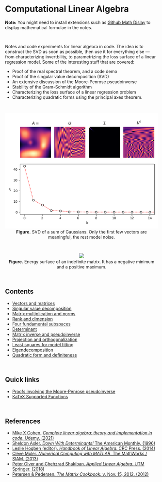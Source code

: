 # Computational Linear Algebra

**Note:** You might need to install extensions such as [Github Math Dislay](https://chrome.google.com/webstore/detail/github-math-display/cgolaobglebjonjiblcjagnpmdmlgmda) to display mathematical formulae in the notes.

<br>

Notes and code experiments for linear algebra in code. The idea is to construct the SVD as soon as possible, then use it for everything else &mdash; from characterizing invertbility, to parametrizing the loss surface of a linear regression model. Some of the interesting stuff that are covered:
  * Proof of the real spectral theorem, and a code demo
  * Proof of the singular value decomposition (SVD)
  * An extensive discussion of the Moore-Penrose pseudoinverse
  * Stability of the Gram-Schmidt algorithm
  * Characterizing the loss surface of a linear regression problem
  * Characterizing quadratic forms using the principal axes theorem.

<br>

<p align="center">
    <img src='img/13_kde.png'>
    <br>
    <b>Figure.</b> SVD of a sum of Gaussians. Only the first few vectors are meaningful, the rest model noise. 
</p>

<br>

<p align="center">
    <img src='img/18_normalized_indefiniteQF.png'>
    <br>
    <b>Figure.</b> Energy surface of an indefinite matrix. It has a negative minimum and a positive maximum.
</p>

<br>

## Contents

- [Vectors and matrices](https://github.com/particle1331/computational-linear-algebra/blob/master/vectors-and-matrices.md)
- [Singular value decomposition](https://github.com/particle1331/computational-linear-algebra/blob/master/svd.md)
- [Matrix multiplication and norms](https://github.com/particle1331/computational-linear-algebra/blob/master/mm-norms.md)
- [Rank and dimension](https://github.com/particle1331/computational-linear-algebra/blob/master/rank.md)
- [Four fundamental subspaces](https://github.com/particle1331/computational-linear-algebra/blob/master/four-subspaces.md)
- [Determinant](https://github.com/particle1331/computational-linear-algebra/blob/master/det.md)
- [Matrix inverse and pseudoinverse](https://github.com/particle1331/computational-linear-algebra/blob/master/inverse.md)
- [Projection and orthogonalization](https://github.com/particle1331/computational-linear-algebra/blob/master/projection.md)
- [Least squares for model fitting](https://github.com/particle1331/computational-linear-algebra/blob/master/least-squares.md)
- [Eigendecomposition](https://github.com/particle1331/computational-linear-algebra/blob/master/eigendecomp.md)
- [Quadratic form and definiteness](https://github.com/particle1331/computational-linear-algebra/blob/master/quadratic.md)

<br>

## Quick links

* [Proofs involving the Moore-Penrose pseudoinverse](https://en.wikipedia.org/wiki/Proofs_involving_the_Moore%E2%80%93Penrose_inverse)
* [KaTeX Supported Functions](https://katex.org/docs/supported.html)


<br>

## References
* [Mike X Cohen.](http://mikexcohen.com/) [*Complete linear algebra: theory and implementation in code*. Udemy. (2021)](https://www.udemy.com/course/linear-algebra-theory-and-implementation/)
* [Sheldon Axler. *Down With Determinants!* The American Monthly. (1996)](https://www.maa.org/sites/default/files/pdf/awards/Axler-Ford-1996.pdf)
* [Leslie Hogben (editor). *Handbook of Linear Algebra*. CRC Press. (2014)](https://www.oreilly.com/library/view/handbook-of-linear/9781466507296/)
* [Cleve Moler. *Numerical Computing with MATLAB*. The MathWorks / SIAM. (2013)](https://www.mathworks.com/moler/index_ncm.html)
* [Peter Olver and Chehzrad Shakiban. *Applied Linear Algebra*. UTM Springer. (2018)](https://www-users.math.umn.edu/~olver/books.html)
* [Petersen & Pedersen. *The Matrix Cookbook*. v. Nov. 15, 2012. (2012)](https://www.math.uwaterloo.ca/~hwolkowi/matrixcookbook.pdf)
